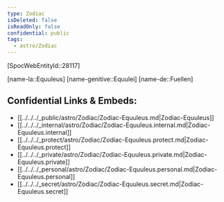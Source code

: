 ```yaml
---
type: Zodiac
isDeleted: false
isReadOnly: false
confidential: public
tags:
  - astro/Zodiac
---
```


[SpocWebEntityId::28117]



[name-la::Equuleus]
[name-genitive::Equulei]
[name-de::Fuellen]


## Confidential Links & Embeds: 
- [[../../../_public/astro/Zodiac/Zodiac-Equuleus.md|Zodiac-Equuleus]] 
- [[../../../_internal/astro/Zodiac/Zodiac-Equuleus.internal.md|Zodiac-Equuleus.internal]] 
- [[../../../_protect/astro/Zodiac/Zodiac-Equuleus.protect.md|Zodiac-Equuleus.protect]] 
- [[../../../_private/astro/Zodiac/Zodiac-Equuleus.private.md|Zodiac-Equuleus.private]] 
- [[../../../_personal/astro/Zodiac/Zodiac-Equuleus.personal.md|Zodiac-Equuleus.personal]] 
- [[../../../_secret/astro/Zodiac/Zodiac-Equuleus.secret.md|Zodiac-Equuleus.secret]] 
